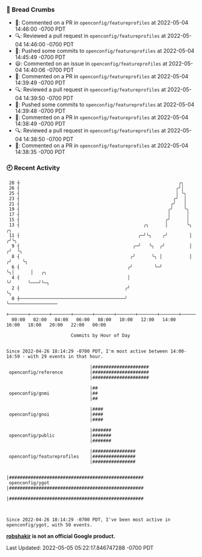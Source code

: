 ### 🍞 Bread Crumbs

 * 💬: Commented on a PR in  `openconfig/featureprofiles` at 2022-05-04 14:46:00 -0700 PDT
 * 🔍: Reviewed a pull request in  `openconfig/featureprofiles` at 2022-05-04 14:46:00 -0700 PDT
 * 🚢: Pushed some commits to `openconfig/featureprofiles` at 2022-05-04 14:45:49 -0700 PDT
 * 😃: Commented on an issue in `openconfig/featureprofiles` at 2022-05-04 14:40:06 -0700 PDT
 * 💬: Commented on a PR in  `openconfig/featureprofiles` at 2022-05-04 14:39:49 -0700 PDT
 * 🔍: Reviewed a pull request in  `openconfig/featureprofiles` at 2022-05-04 14:39:50 -0700 PDT
 * 🚢: Pushed some commits to `openconfig/featureprofiles` at 2022-05-04 14:39:48 -0700 PDT
 * 💬: Commented on a PR in  `openconfig/featureprofiles` at 2022-05-04 14:38:49 -0700 PDT
 * 🔍: Reviewed a pull request in  `openconfig/featureprofiles` at 2022-05-04 14:38:50 -0700 PDT
 * 💬: Commented on a PR in  `openconfig/featureprofiles` at 2022-05-04 14:38:35 -0700 PDT

### 🕘 Recent Activity
```
 28 ┼                                                           ╭╮
 26 ┤                                                          ╭╯│
 25 ┤                                                          │ ╰╮
 23 ┤                                                         ╭╯  │
 21 ┤                                                        ╭╯   │
 19 ┤                                                       ╭╯    ╰╮
 17 ┤                                                       │      │
 15 ┤                                                      ╭╯      │
 13 ┤                                              ╭╮      │       ╰╮    ╭╮
 11 ┤                                            ╭─╯╰╮    ╭╯        │   ╭╯╰╮
  9 ┤                                          ╭─╯   ╰╮  ╭╯         │  ╭╯  ╰╮
  8 ┤                                         ╭╯      ╰╮ │          │ ╭╯    ╰╮
  6 ┤                                        ╭╯        ╰─╯          ╰╮│      │   ╭╮
  4 ┤                                        │                       ╰╯      ╰───╯╰─╮
  2 ┤                                       ╭╯                                      ╰╮
  0 ┼───────────────────────────────────────╯                                        ╰──────────────────
    +───────+───────+───────+───────+───────+───────+───────+───────+───────+───────+───────+───────+────
  00:00   02:00   04:00   06:00   08:00   10:00   12:00   14:00   16:00   18:00   20:00   22:00   00:00   

						Commits by Hour of Day


Since 2022-04-26 18:14:29 -0700 PDT, I'm most active between 14:00-14:59 - with 29 events in that hour.

```



```
                               |#####################
 openconfig/reference          |#####################
                               |#####################

                               |##
 openconfig/gnmi               |##
                               |##

                               |####
 openconfig/gnoi               |####
                               |####

                               |#######
 openconfig/public             |#######
                               |#######

                               |################
 openconfig/featureprofiles    |################
                               |################

                               |##################################################
 openconfig/ygot               |##################################################
                               |##################################################



Since 2022-04-26 18:14:29 -0700 PDT, I've been most active in openconfig/ygot, with 50 events.

```
**[robshakir](mailto:robjs@google.com) is not an official Google product.**  


Last Updated: 2022-05-05 05:22:17.846747288 -0700 PDT
